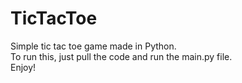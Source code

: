 # TicTacToe
Simple tic tac toe game made in Python.   
To run this, just pull the code and run the main.py file.  
Enjoy!  
